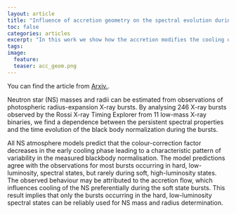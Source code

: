 ```yaml
---
layout: article
title: "Influence of accretion geometry on the spectral evolution during X-ray bursts"
toc: false
categories: articles
excerpt: "In this work we show how the accretion modifies the cooling of X-ray bursts on top of neutron stars. This will then lead to (at least) two different classes of bursts, that differ considerably."
tags: 
image:
  feature: 
  teaser: acc_geom.png
---
```


You can find the article from [Arxiv.](http://arxiv.org/abs/1406.0322).

Neutron star (NS) masses and radii can be estimated from observations of photospheric radius-expansion X-ray bursts.
By analysing 246 X-ray bursts observed by the Rossi X-ray Timing Explorer from 11 low-mass X-ray binaries, we find a dependence between the persistent spectral properties and the time evolution of the black body normalization during the bursts.

All NS atmosphere models predict that the colour-correction factor decreases in the early cooling phase leading to a characteristic pattern of variability in the measured blackbody normalisation. The model predictions agree with the observations for most bursts occurring in hard, low-luminosity, spectral states, but rarely during soft, high-luminosity states. The observed behaviour may be attributed to the accretion flow, which influences cooling of the NS preferentially during the soft state bursts. This result implies that only the bursts occurring in the hard, low-luminosity spectral states can be reliably used for NS mass and radius determination.

